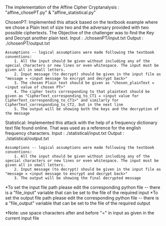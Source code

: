 The implementation of the Affine Cipher Cryptanalysis : "affine_chosePT.py" & "affine_statistical.py"

ChosenPT:
  Implemented this attack based on the textbook example where we chose a Plain text of size two and the adversary provided with two possible ciphertexts. The Objective of the challenger was to find the Key and Decrypt another plain text.
    Input : ./chosenPT/input.txt
    Output : ./chosenPT/output.txt  
  
    Assumptions -- logical assumptions were made following the textbook conventions:
        1. All the input should be given without including any of the special characters or new lines or even whitespace. The input must be given all in small letters. 
        2. Input message (to decrypt) should be given in the input file as "message = <input message to encrypt and decrypt back>"
        3. The chosen Plain text should be given as "chosen_plainText = <input value of chosen PT>"
        4. The cipher texts corresponding to that plaintext should be given as "CipherText_corresponding_to_CT1 = <input value for CipherText_corresponding_to_CT1>" and similarly for CipherText_corresponding_to_CT2, but in the next line
        5. The output will be showing both the keys and the decryption of the message
    
Statistical:
  Implemented this attack with the help of a frequency dictionary text file found online. That was used as a reference for the english frequency characters.
    Input : ./statistical/input.txt
    Output : ./statistical/output.txt  
  
    Assumptions -- logical assumptions were made following the textbook conventions:
        1. All the input should be given without including any of the special characters or new lines or even whitespace. The input must be given all in small letters. 
        2. Input message (to decrypt) should be given in the input file as "message = <input message to encrypt and decrypt back>"
        3. The output will be showing the final decrypted message 


*To set the input file path please edit the corresponding python file -- there is a "file_input" variable that can be set to the file of the required input
*To set the output file path please edit the corresponding python file -- there is a "file_output" variable that can be set to the file of the required output


*Note: use space characters after and before "=" in input as given in the current input file
